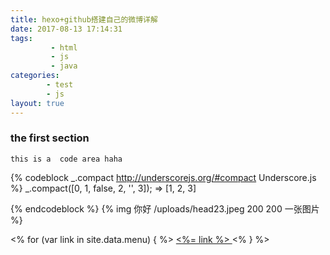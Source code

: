 ```yaml
---
title: hexo+github搭建自己的微博详解
date: 2017-08-13 17:14:31
tags: 
         - html
         - js
         - java
categories: 
        - test
        - js
layout: true
---
```

### the first section
  ``````
  this is a  code area haha 
  
  ``````
   <!-- more -->
  {% codeblock _.compact http://underscorejs.org/#compact Underscore.js %}
  _.compact([0, 1, false, 2, '', 3]);
  => [1, 2, 3]

  {% endcodeblock %}
  {% img 你好 /uploads/head23.jpeg 200 200 一张图片 %}
  
  <% for (var link in site.data.menu) { %>
    <a href="<%= site.data.menu[link] %>"> <%= link %> </a>
  <% } %>

